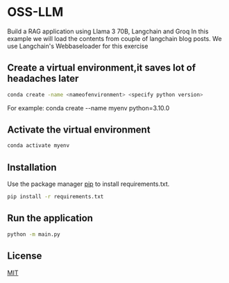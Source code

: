 # OSS-LLM
Build a RAG application using Llama 3 70B, Langchain and Groq
In this example we will load the contents from couple of langchain blog posts. 
We use Langchain's Webbaseloader for this exercise

## Create a virtual environment,it saves lot of headaches later

```bash
conda create -name <nameofenvironment> <specify python version>
```
For example:
conda create --name myenv python=3.10.0

## Activate the virtual environment
```bash
conda activate myenv
```
## Installation

Use the package manager [pip](https://pip.pypa.io/en/stable/) to install requirements.txt.

```bash
pip install -r requirements.txt
```
## Run the application
```bash
python -m main.py
```
## License

[MIT](https://choosealicense.com/licenses/mit/)

